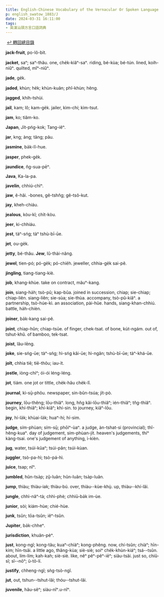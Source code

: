 ```yaml
---
title: English-Chinese Vocabulary of the Vernacular Or Spoken Language of Swatow (英漢汕頭方言口語詞典) / J
p: english_swatow_1883/J
date: 2024-03-31 16:11:00
tags: 
- 英漢汕頭方言口語詞典
---
```

​
[↩️ 轉回總目錄](/english_swatow/main)​

**jack-fruit**, po-lô-bi̍t.

**jacket**, saⁿ; saⁿ-thâu. one, che̍k-kiãⁿ-saⁿ. riding, bé-kùa; bé-tún. lined, koih-niûⁿ. quilted, mîⁿ-niûⁿ.

**jade**, ge̍k.

**jaded**, khùn; he̍k; khùn-kuãn; phî-khùn; hẽng.

**jagged**, khih-tshùi.

**jail**, kam; lô; kam-ge̍k. jailer, kìm-chí; kìm-tsut.

**jam**, ko; tiâm-ko.

**Japan**, Ji̍t-pńg-kok; Tang-iêⁿ.
<!--more-->
**jar**, kng; àng; tãng; pãu.

**jasmine**, ba̍k-lĩ-hue.

**jasper**, phek-ge̍k.

**jaundice**, n̂g-sua-pēⁿ.

**Java**, Ka-la-pa.

**javelin**, chhiú-chìⁿ.

**jaw**, ẽ-hâi. -bones, gê-tshn̂g; gê-tsô-kut.

**jay**, kheh-chiáu.

**jealous**, kòu-kĩ; chi̍t-kòu.

**jeer**, ki-chhiáu.

**jest**, tàⁿ-sńg; tàⁿ tshù-bī-ūe.

**jet**, ou-ge̍k.

**jetty**, bé-thâu. ​**Jew**, Iû-thài-nâng.

**jewel**, tien-pó; pó-ge̍k; pó-chie̍h. jeweller, chhia-ge̍k sai-pẽ.

**jingling**, tiang-tiang-kiè.

**job**, khang-khùe. take on contract, mãuⁿ-kang.

**join**, siang-ha̍h; tsò-pû; kap-bûa. joined in succession, chiap; sie-chiap; chiap-liên. siang-liên; sie-sùa; sie-thùa. accompany, tsò-pû-kiâⁿ. a partnership, tsò-húe-kì. an association, pài-hũe. hands, siang-khan-chhiú. battle, ha̍h-chièn.

**joiner**, ba̍k-kang sai-pẽ.

**joint**, chiap-hûn; chiap-tsūe. of finger, chek-tsat. of bone, ku̍t-ngám. out of, tshut-khũ. of bamboo, tek-tsat.

**joist**, lâu-lēng.

**joke**, sie-sńg-ūe; tàⁿ-sńg; hì-sńg kâi-ūe; hì-ngân; tshù-bī-ūe; tàⁿ-khá-ūe.

**jolt**, chhia tiē; tiē-thôu; iau-i̍t.

**jostle**, iòng-chìⁿ; ói-ói léng-léng.

**jot**, tiám. one jot or tittle, che̍k-hâu che̍k-lî.

**journal**, kì-sṳ̄-phõu. newspaper, sin-bûn-tsúa; ji̍t-pò.

**journey**, lōu-thêng; lōu-thiâⁿ. long, hñg kâi-lōu-thiâⁿ; ién-thiâⁿ; tn̂g-thiâⁿ. begin, khí-thiâⁿ; khí-kiâⁿ; khí-sin. to journey, kiâⁿ-lōu.

**joy**, hí-la̍k; khùai-la̍k; huaⁿ-hí; hí-sim.

**judge**, sím-phùan; sím-sṳ̄; phōiⁿ-ùaⁿ. a judge, àn-tshat-si (provincial); thî-hêng-kuaⁿ. day of judgement, sím-phùan-ji̍t. heaven's judgements, thiⁿ kàng-tsai. one's judgement of anything, ì-kièn.

**jug**, water, tsúi-kũaⁿ; tsúi-pân; tsúi-kùan.

**juggler**, tsò-pa-hì; tsò-pá-hì.

**juice**, tsap; nîⁿ.

**jumbled**, hũn-tsa̍p; zṳ̂-luãn; hũn-luãn; tsa̍p-luãn.

**jump**, thiàu; thiàu-iak; thiàu-bú. over, thiàu--kùe-khṳ̀. up, thiàu--khí-lâi.

**jungle**, chhì-nâⁿ-tà; chhì-phè; chhiū-ba̍k im-ùe.

**junior**, sòi; kiám-hùe; chié-hùe.

**junk**, tsûn; tōa-tsûn; iêⁿ-tsûn.

**Jupiter**, ba̍k-chheⁿ.

**jurisdiction**, khuân-pèⁿ.

**just**, kong-ngĩ; kong-tãu; kuaⁿ-chiàⁿ; kong-phêng. now, chí-tsûn; chiàⁿ; hīn-kim; hīn-tsãi. a little ago, ​thâng-kùa; siè-siè; soiⁿ che̍k-khùn-kiáⁿ; tsá--tsûn. about, lím-lím; kah-kah; siè-siè. like, nẽⁿ pêⁿ-pêⁿ-iēⁿ; siãu-tsãi. just so, chiũ-sĩ; sĩ--nōⁿ; ũ-tõ-lí.

**justify**, chheng-ngĩ; sǹg-tsò-ngĩ.

**jut**, out, tshun--tshut-lâi; thóu--tshut-lâi.

**juvenile**, hãu-sêⁿ; siàu-nîⁿ.u-nîⁿ.